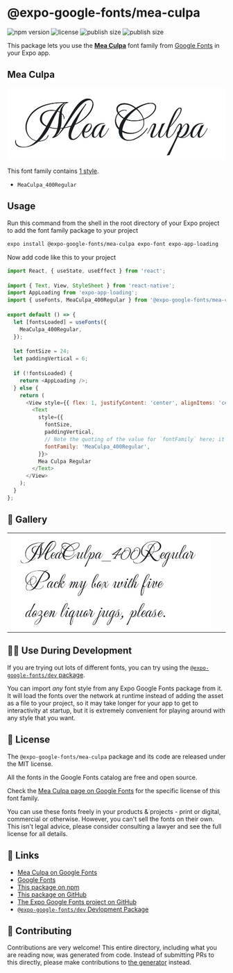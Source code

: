 # @expo-google-fonts/mea-culpa

![npm version](https://flat.badgen.net/npm/v/@expo-google-fonts/mea-culpa)
![license](https://flat.badgen.net/github/license/expo/google-fonts)
![publish size](https://flat.badgen.net/packagephobia/install/@expo-google-fonts/mea-culpa)
![publish size](https://flat.badgen.net/packagephobia/publish/@expo-google-fonts/mea-culpa)

This package lets you use the [**Mea Culpa**](https://fonts.google.com/specimen/Mea+Culpa) font family from [Google Fonts](https://fonts.google.com/) in your Expo app.

## Mea Culpa

![Mea Culpa](./font-family.png)

This font family contains [1 style](#-gallery).

- `MeaCulpa_400Regular`

## Usage

Run this command from the shell in the root directory of your Expo project to add the font family package to your project
```sh
expo install @expo-google-fonts/mea-culpa expo-font expo-app-loading
```

Now add code like this to your project
```js
import React, { useState, useEffect } from 'react';

import { Text, View, StyleSheet } from 'react-native';
import AppLoading from 'expo-app-loading';
import { useFonts, MeaCulpa_400Regular } from '@expo-google-fonts/mea-culpa';

export default () => {
  let [fontsLoaded] = useFonts({
    MeaCulpa_400Regular,
  });

  let fontSize = 24;
  let paddingVertical = 6;

  if (!fontsLoaded) {
    return <AppLoading />;
  } else {
    return (
      <View style={{ flex: 1, justifyContent: 'center', alignItems: 'center' }}>
        <Text
          style={{
            fontSize,
            paddingVertical,
            // Note the quoting of the value for `fontFamily` here; it expects a string!
            fontFamily: 'MeaCulpa_400Regular',
          }}>
          Mea Culpa Regular
        </Text>
      </View>
    );
  }
};

```

## 🔡 Gallery


||||
|-|-|-|
|![MeaCulpa_400Regular](./MeaCulpa_400Regular.ttf.png)||||


## 👩‍💻 Use During Development

If you are trying out lots of different fonts, you can try using the [`@expo-google-fonts/dev` package](https://github.com/expo/google-fonts/tree/master/font-packages/dev#readme).

You can import *any* font style from any Expo Google Fonts package from it. It will load the fonts
over the network at runtime instead of adding the asset as a file to your project, so it may take longer
for your app to get to interactivity at startup, but it is extremely convenient
for playing around with any style that you want.

## 📖 License

The `@expo-google-fonts/mea-culpa` package and its code are released under the MIT license.

All the fonts in the Google Fonts catalog are free and open source.

Check the [Mea Culpa page on Google Fonts](https://fonts.google.com/specimen/Mea+Culpa) for the specific license of this font family.

You can use these fonts freely in your products & projects - print or digital, commercial or otherwise. However, you can't sell the fonts on their own. This isn't legal advice, please consider consulting a lawyer and see the full license for all details.

## 🔗 Links

- [Mea Culpa on Google Fonts](https://fonts.google.com/specimen/Mea+Culpa)
- [Google Fonts](https://fonts.google.com/)
- [This package on npm](https://www.npmjs.com/package/@expo-google-fonts/mea-culpa)
- [This package on GitHub](https://github.com/expo/google-fonts/tree/master/font-packages/mea-culpa)
- [The Expo Google Fonts project on GitHub](https://github.com/expo/google-fonts)
- [`@expo-google-fonts/dev` Devlopment Package](https://github.com/expo/google-fonts/tree/master/font-packages/dev)

## 🤝 Contributing

Contributions are very welcome! This entire directory, including what you are reading now, was generated from code. Instead of submitting PRs to this directly, please make contributions to [the generator](https://github.com/expo/google-fonts/tree/master/packages/generator) instead.
